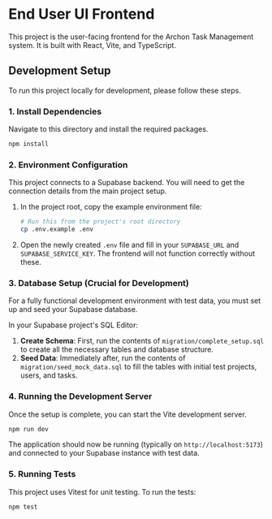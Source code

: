 # End User UI Frontend

This project is the user-facing frontend for the Archon Task Management system. It is built with React, Vite, and TypeScript.

## Development Setup

To run this project locally for development, please follow these steps.

### 1. Install Dependencies
Navigate to this directory and install the required packages.
```bash
npm install
```

### 2. Environment Configuration
This project connects to a Supabase backend. You will need to get the connection details from the main project setup.

1.  In the project root, copy the example environment file:
    ```bash
    # Run this from the project's root directory
    cp .env.example .env
    ```
2.  Open the newly created `.env` file and fill in your `SUPABASE_URL` and `SUPABASE_SERVICE_KEY`. The frontend will not function correctly without these.

### 3. Database Setup (Crucial for Development)
For a fully functional development environment with test data, you must set up and seed your Supabase database.

In your Supabase project's SQL Editor:

1.  **Create Schema**: First, run the contents of `migration/complete_setup.sql` to create all the necessary tables and database structure.
2.  **Seed Data**: Immediately after, run the contents of `migration/seed_mock_data.sql` to fill the tables with initial test projects, users, and tasks.

### 4. Running the Development Server
Once the setup is complete, you can start the Vite development server.
```bash
npm run dev
```
The application should now be running (typically on `http://localhost:5173`) and connected to your Supabase instance with test data.

### 5. Running Tests
This project uses Vitest for unit testing. To run the tests:
```bash
npm test
```
